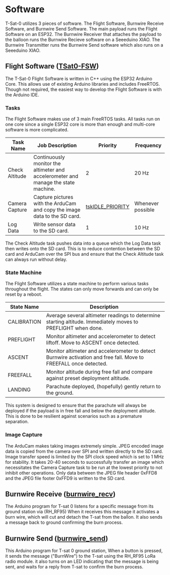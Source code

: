 # Software

T-Sat-0 utilizes 3 pieces of software. The Flight Software, Burnwire Receive Software, and Burnwire Send Software. The main payload runs the Flight Software on an ESP32. The Burnwire Receiver that attaches the payload to the balloon runs the Burnwire Recieve software on a Seeeduino XIAO. The Burnwire Transmitter runs the Burnwire Send software which also runs on a Seeeduino XIAO.

## Flight Software ([TSat0-FSW](https://github.com/UCF-Knights-Satellite-Club/Tethered-Sat-0/blob/main/software/TSat0-FSW/TSat0-FSW.ino))

The T-Sat-0 Flight Software is written in C++ using the ESP32 Arduino Core. This allows use of existing Arduino libraries and includes FreeRTOS. Though not required, the easiest way to develop the Flight Software is with the Arduino IDE.

### Tasks

The Flight Software makes use of 3 main FreeRTOS tasks. All tasks run on one core since a single ESP32 core is more than enough and multi-core software is more complicated.

| Task Name      | Job Description                                                                    | Priority                                                                                                                       | Frequency         |
| -------------- | ---------------------------------------------------------------------------------- | ------------------------------------------------------------------------------------------------------------------------------ | ----------------- |
| Check Altitude | Continuously monitor the altimeter and accelerometer and manage the state machine. | 2                                                                                                                              | 20 Hz             |
| Camera Capture | Capture pictures with the ArduCam and copy the image data to the SD card.          | [tskIDLE\_PRIORITY](https://www.freertos.org/Documentation/02-Kernel/02-Kernel-features/01-Tasks-and-co-routines/15-Idle-task) | Whenever possible |
| Log Data       | Write sensor data to the SD card.                                                  | 1                                                                                                                              | 10 Hz             |

The Check Altitude task pushes data into a queue which the Log Data task then writes onto the SD card. This is to reduce contention between the SD card and ArduCam over the SPI bus and ensure that the Check Altitude task can always run without delay.

### State Machine

The Flight Software utilizes a state machine to perform various tasks throughout the flight. The states can only move forwards and can only be reset by a reboot.

| State Name  | Description                                                                                                      |
| ----------- | ---------------------------------------------------------------------------------------------------------------- |
| CALIBRATION | Average several altimeter readings to determine starting altitude. Immediately moves to PREFLIGHT when done.     |
| PREFLIGHT   | Monitor altimeter and accelerometer to detect liftoff. Move to ASCENT once detected.                             |
| ASCENT      | Monitor altimeter and accelerometer to detect Burnwire activation and free fall. Move to FREEFALL once detected. |
| FREEFALL    | Monitor altitude during free fall and compare against preset deployment altitude.                                |
| LANDING     | Parachute deployed, (hopefully) gently return to the ground.                                                     |

This system is designed to ensure that the parachute will always be deployed if the payload is in free fall and below the deployment altitude. This is done to be resilient against scenarios such as a premature separation.

### Image Capture

The ArduCam makes taking images extremely simple. JPEG encoded image data is copied from the camera over SPI and written directly to the SD card. Image transfer speed is limited by the SPI clock speed which is set to 1 MHz for stability. It takes 20-40 seconds to successfully transfer an image which necessitates the Camera Capture task to be run at the lowest priority to not inhibit other operations. Only data between the JPEG file header 0xFFD8 and the JPEG file footer 0xFFD9 is written to the SD card.

## Burnwire Receive ([burnwire\_recv](https://github.com/UCF-Knights-Satellite-Club/Tethered-Sat-0/blob/main/software/burnwire_recv/burnwire_recv.ino))

The Arduino program for T-sat 0 listens for a specific message from its ground station via (RH\_RF95) When it receives this message it activates a burn wire, which will cut and detach the T-sat from the ballon. It also sends a message back to ground confirming the burn process.

## Burnwire Send ([burnwire\_send](https://github.com/UCF-Knights-Satellite-Club/Tethered-Sat-0/blob/main/software/burnwire_send/burnwire_send.ino))

This Arduino program for T-sat 0 ground station, When a button is pressed, it sends the message ("BurnWire") to the T-sat using the RH\_RF95 LoRa radio module. it also turns on an LED indicating that the message is being sent, and waits for a reply from T-sat to confirm the burn process.&#x20;

